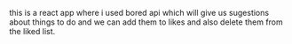 this is a react app where i used bored api which will give us sugestions about things to do and we can add them to likes and also delete them from the liked list.